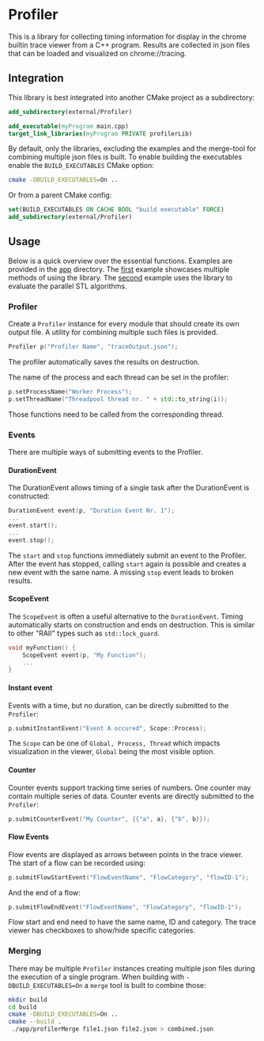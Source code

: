 # Profiler
This is a library for collecting timing information for display in the chrome builtin trace
viewer from a C++ program. Results are collected in json files that can be loaded and visualized
on chrome://tracing.

## Integration
This library is best integrated into another CMake project as a subdirectory:

```cmake
add_subdirectory(external/Profiler)

add_executable(myProgram main.cpp)
target_link_libraries(myProgram PRIVATE profilerLib)
```
By default, only the libraries, excluding the examples and the merge-tool for combining multiple json
files is built.
To enable building the executables enable the `BUILD_EXECUTABLES` CMake option:
```bash
cmake -DBUILD_EXECUTABLES=On ..
```
Or from a parent CMake config:
```cmake
set(BUILD_EXECUTABLES ON CACHE BOOL "build executable" FORCE)
add_subdirectory(external/Profiler)
```

## Usage
Below is a quick overview over the essential functions. Examples are provided in the [app](app) directory. The
[first](app/example.main.cpp) example showcases multiple methods of using the library. The
[second](app/example-transform.main.cpp) example uses the library to evaluate the parallel STL algorithms.
### Profiler
Create a `Profiler` instance for every module that should create its own output file.
A utility for combining multiple such files is provided.
```c++
Profiler p("Profiler Name", "traceOutput.json");
```
The profiler automatically saves the results on destruction.

The name of the process and each thread can be set in the profiler:
```c++
p.setProcessName("Worker Process");
p.setThreadName("Threadpool thread nr. " + std::to_string(i));
```
Those functions need to be called from the corresponding thread.

### Events
There are multiple ways of submitting events to the Profiler.

#### DurationEvent
The DurationEvent allows timing of a single task after the DurationEvent is constructed:
```c++
DurationEvent event(p, "Duration Event Nr. 1");
...
event.start();
...
event.stop();
```
The `start` and `stop` functions immediately submit an event to the Profiler. After the event has stopped,
calling `start` again is possible and creates a new event with the same name. A missing `stop` event
leads to broken results.

#### ScopeEvent
The `ScopeEvent` is often a useful alternative to the `DurationEvent`. Timing automatically starts on
construction and ends on destruction. This is similar to other "RAII" types such as `std::lock_guard`.
```c++
void myFunction() {
    ScopeEvent event(p, "My Function");
    ...
}
```

#### Instant event
Events with a time, but no duration, can be directly submitted to the `Profiler`:
```c++
p.submitInstantEvent("Event A occured", Scope::Process);
```
The `Scope` can be one of `Global, Process, Thread` which impacts visualization in the viewer, `Global`
being the most visible option.

#### Counter
Counter events support tracking time series of numbers. One counter may contain multiple series of data.
Counter events are directly submitted to the `Profiler`:
```c++
p.submitCounterEvent("My Counter", {{"a", a}, {"b", b}});
```

#### Flow Events
Flow events are displayed as arrows between points in the trace viewer.
The start of a flow can be recorded using:
```c++
p.submitFlowStartEvent("FlowEventName", "FlowCategory", "flowID-1");
```
And the end of a flow:
```c++
p.submitFlowEndEvent("FlowEventName", "FlowCategory", "flowID-1");
```
Flow start and end need to have the same name, ID and category.
The trace viewer has checkboxes to show/hide specific categories.

### Merging
There may be multiple `Profiler` instances creating multiple json files during the execution of a single
program. When building with `-DBUILD_EXECUTABLES=On` a `merge` tool is built to combine those:
```bash
mkdir build
cd build
cmake -DBUILD_EXECUTABLES=On ..
cmake --build .
 ./app/profilerMerge file1.json file2.json > combined.json
```
